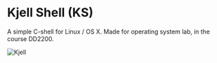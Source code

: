 # Kjell Shell (KS)

A simple C-shell for Linux / OS X. Made for operating system lab, in the course DD2200.

![Kjell](http://i.imgur.com/Q2qbV4a.jpg)
